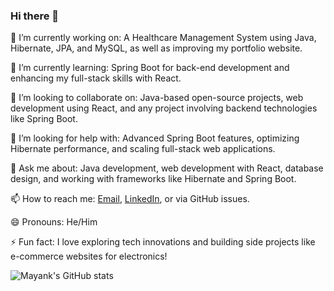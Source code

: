 ### Hi there 👋

🔭 I’m currently working on: A Healthcare Management System using Java, Hibernate, JPA, and MySQL, as well as improving my portfolio website. 

🌱 I’m currently learning: Spring Boot for back-end development and enhancing my full-stack skills with React.

👯 I’m looking to collaborate on: Java-based open-source projects, web development using React, and any project involving backend technologies like Spring Boot.

🤔 I’m looking for help with: Advanced Spring Boot features, optimizing Hibernate performance, and scaling full-stack web applications.

💬 Ask me about: Java development, web development with React, database design, and working with frameworks like Hibernate and Spring Boot.

📫 How to reach me: [Email](mailto:bhargavamayankbm1@gmail.com), [LinkedIn](www.linkedin.com/in/mayank-bhargava26), or via GitHub issues.

😄 Pronouns: He/Him

⚡ Fun fact: I love exploring tech innovations and building side projects like e-commerce websites for electronics!


![Mayank's GitHub stats](https://github-readme-stats.vercel.app/api?username=Mayank260901&show_icons=true&theme=radical)
